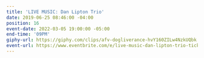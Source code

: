 ```yaml
---
title: 'LIVE MUSIC: Dan Lipton Trio'
date: 2019-06-25 08:46:00 -04:00
position: 16
event-date: 2022-03-05 19:00:00 -05:00
end-time: '09PM'
giphy-url: https://giphy.com/clips/afv-dogliverance-hvY160ZILw4NzkUQbk
event-url: https://www.eventbrite.com/e/live-music-dan-lipton-trio-tickets-265187582197
---
```


